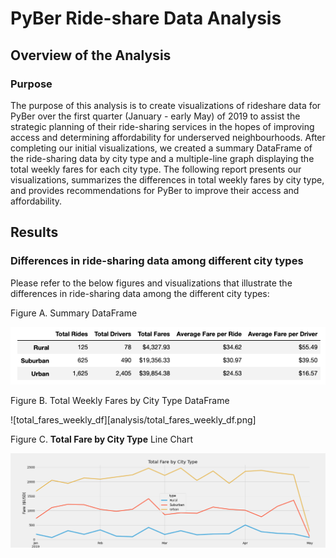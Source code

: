 # PyBer Ride-share Data Analysis

## Overview of the Analysis

### Purpose

The purpose of this analysis is to create visualizations of rideshare data for PyBer over the first quarter (January - early May) of 2019 to assist the strategic planning of their ride-sharing services in the hopes of improving access and determining affordability for underserved neighbourhoods. After completing our initial visualizations, we created a summary DataFrame of the ride-sharing data by city type and a multiple-line graph displaying the total weekly fares for each city type. The following report presents our visualizations, summarizes the differences in total weekly fares by city type, and provides recommendations for PyBer to improve their access and affordability. 


## Results

### Differences in ride-sharing data among different city types

Please refer to the below figures and visualizations that illustrate the differences in ride-sharing data among the different city types:

Figure A. Summary DataFrame 

![summary_df](analysis/summary_df.png)

Figure B. Total Weekly Fares by City Type DataFrame

![total_fares_weekly_df][analysis/total_fares_weekly_df.png]

Figure C. **Total Fare by City Type** Line Chart

![PyBer_fare_summary](analysis/PyBer_fare_summary.png)
